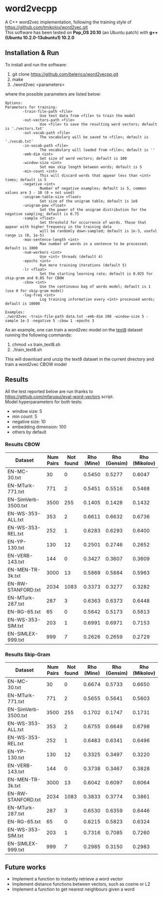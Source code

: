 # word2vecpp

A C++ word2vec implementation, following the training style of https://github.com/tmikolov/word2vec.git  
This software has been tested on **Pop_OS 20.10** (an Ubuntu patch) with **g++ (Ubuntu 10.2.0-13ubuntu1) 10.2.0**

## Installation & Run

To install and run the software:

1. git clone https://github.com/belerico/word2vecpp.git
2. make
3. ./word2vec \<parameters\>

where the possible parameters are listed below:

```
Options:
Parameters for training:
        -train-file-path <file>
                Use text data from <file> to train the model
        -out-vectors-path <file>
                Use <file> to save the resulting word vectors; default is './vectors.txt'
        -out-vocab-path <file>
                The vocabulary will be saved to <file>; default is './vocab.txt'
        -in-vocab-path <file>
                The vocabulary will loaded from <file>; default is ''
        -emb-dim <int>
                Set size of word vectors; default is 100
        -window-size <int>
                Set max skip length between words; default is 5
        -min-count <int>
                This will discard words that appear less than <int> times; default is 5
        -negative <int>
                Number of negative examples; default is 5, common values are 3 - 10 (0 = not used)
        -unigram-table-size <float>
                Set size of the unigram table; default is 1e8
        -unigram-pow <float>
                Set the power of the unigram distribution for the negative sampling; default is 0.75
        -sample <float>
                Set threshold for occurrence of words. Those that appear with higher frequency in the training data
                will be randomly down-sampled; default is 1e-3, useful range is (0, 1e-5)
        -max-sentence-length <int>
                Max number of words in a sentence to be processed; default is 1000
        -num-workers <int>
                Use <int> threads (default 4)
        -epochs <int>
                Run more training iterations (default 5)
        -lr <float>
                Set the starting learning rate; default is 0.025 for skip-gram and 0.05 for CBOW
        -cbow <int>
                Use the continuous bag of words model; default is 1 (use 0 for skip-gram model)
        -log-freq <int>
                Log training information every <int> processed words; default is 10000

Examples:
./word2vec -train-file-path data.txt -emb-dim 100 -window-size 5 -sample 1e-3 -negative 5 -cbow 1 -epochs 3
```

As an example, one can train a word2vec model on the [text8](http://mattmahoney.net/dc/textdata.html) dataset running the following commands:

1. chmod +x train_text8.sh
2. ./train_text8.sh

This will download and unzip the text8 dataset in the current directory and train a word2vec CBOW model       

## Results

All the test reported below are run thanks to https://github.com/mfaruqui/eval-word-vectors script.  
Model hyperparameters for both tests:

- window size: 5
- min count: 5
- negative size: 10
- embedding dimension: 100
- others by default

### Results CBOW

| Dataset             | Num Pairs | Not found | Rho (Mine) | Rho (Gensim) | Rho (Mikolov) |
|---------------------|-----------|-----------|------------|--------------|---------------|
| EN-MC-30.txt        | 30        | 0         | 0.5450     | 0.5277       | 0.6047        |
| EN-MTurk-771.txt    | 771       | 2         | 0.5451     | 0.5516       | 0.5468        |
| EN-SimVerb-3500.txt | 3500      | 255       | 0.1405     | 0.1428       | 0.1432        |
| EN-WS-353-ALL.txt   | 353       | 2         | 0.6611     | 0.6632       | 0.6736        |
| EN-WS-353-REL.txt   | 252       | 1         | 0.6283     | 0.6293       | 0.6400        |
| EN-YP-130.txt       | 130       | 12        | 0.2501     | 0.2746       | 0.2652        |
| EN-VERB-143.txt     | 144       | 0         | 0.3427     | 0.3607       | 0.3609        |
| EN-MEN-TR-3k.txt    | 3000      | 13        | 0.5869     | 0.5884       | 0.5963        |
| EN-RW-STANFORD.txt  | 2034      | 1083      | 0.3373     | 0.3277       | 0.3282        |
| EN-MTurk-287.txt    | 287       | 3         | 0.6363     | 0.6373       | 0.6448        |
| EN-RG-65.txt        | 65        | 0         | 0.5642     | 0.5173       | 0.5613        |
| EN-WS-353-SIM.txt   | 203       | 1         | 0.6991     | 0.6971       | 0.7153        |
| EN-SIMLEX-999.txt   | 999       | 7         | 0.2626     | 0.2659       | 0.2729        |                 

### Results Skip-Gram

| Dataset             | Num Pairs | Not found | Rho (Mine) | Rho (Gensim) | Rho (Mikolov) |
|---------------------|-----------|-----------|------------|--------------|---------------|
| EN-MC-30.txt        | 30        | 0         | 0.6674     | 0.5733       | 0.6650        |
| EN-MTurk-771.txt    | 771       | 2         | 0.5655     | 0.5641       | 0.5603        |
| EN-SimVerb-3500.txt | 3500      | 255       | 0.1702     | 0.1747       | 0.1731        |
| EN-WS-353-ALL.txt   | 353       | 2         | 0.6755     | 0.6649       | 0.6798        |
| EN-WS-353-REL.txt   | 252       | 1         | 0.6483     | 0.6341       | 0.6496        |
| EN-YP-130.txt       | 130       | 12        | 0.3325     | 0.3497       | 0.3220        |
| EN-VERB-143.txt     | 144       | 0         | 0.3738     | 0.3467       | 0.3828        |
| EN-MEN-TR-3k.txt    | 3000      | 13        | 0.6042     | 0.6097       | 0.6064        |
| EN-RW-STANFORD.txt  | 2034      | 1083      | 0.3833     | 0.3774       | 0.3861        |
| EN-MTurk-287.txt    | 287       | 3         | 0.6530     | 0.6359       | 0.6446        |
| EN-RG-65.txt        | 65        | 0         | 0.6215     | 0.5823       | 0.6324        |
| EN-WS-353-SIM.txt   | 203       | 1         | 0.7316     | 0.7085       | 0.7260        |
| EN-SIMLEX-999.txt   | 999       | 7         | 0.2985     | 0.3150       | 0.2983        |

## Future works

- Implement a function to instantly retrieve a word vector
- Implement distance functions between vectors, such as cosine or L2
- Implement a function to get nearest neighbours given a word
